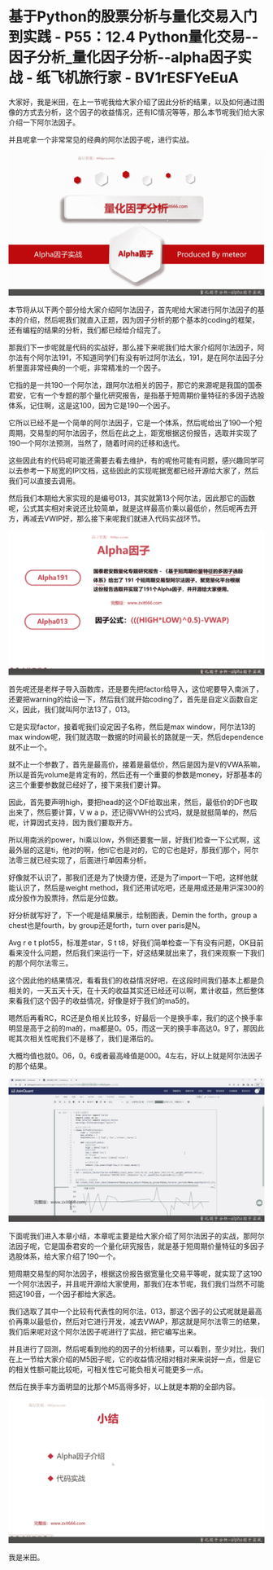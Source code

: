 # 基于Python的股票分析与量化交易入门到实践 - P55：12.4 Python量化交易--因子分析_量化因子分析--alpha因子实战 - 纸飞机旅行家 - BV1rESFYeEuA

大家好，我是米田，在上一节呢我给大家介绍了因此分析的结果，以及如何通过图像的方式去分析，这个因子的收益情况，还有IC情况等等，那么本节呢我们给大家介绍一下阿尔法因子。

并且呢拿一个非常常见的经典的阿尔法因子呢，进行实战。

![](img/151e4cf4e48aeb6b3a8d9dc21de0a335_1.png)

本节将从以下两个部分给大家介绍阿尔法因子，首先呢给大家进行阿尔法因子的基本的介绍，然后呢我们就直入正题，因为因子分析的那个基本的coding的框架，还有编程的结果的分析，我们都已经给介绍完了。

那我们下一步呢就是代码的实战好，那么接下来呢我们给大家介绍阿尔法因子，阿尔法有个阿尔法191，不知道同学们有没有听过阿尔法幺，191，是在阿尔法因子分析里面非常经典的一个呃，非常精准的一个因子。

它指的是一共190一个阿尔法，跟阿尔法相关的因子，那它的来源呢是我国的国泰君安，它有一个专题的那个量化研究报告，是指基于短周期价量特征的多因子选股体系，记住啊，这是这100，因为它是190一个因子。

它所以已经不是一个简单的阿尔法因子，它是一个体系，然后呢给出了190一个短周期，交易型的阿尔法因子，然后在此之上，距宽根据这份报告，选取并实现了190一个阿尔法预测，当然了，随着时间的迁移和迭代。

这些因此有的代码呢可能还需要去看去维护，有的呢他可能有问题，感兴趣同学可以去参考一下局宽的IPI文档，这些因此的实现呢据宽都已经开源给大家了，然后我们可以直接去调用。

然后我们本期给大家实现的是编号013，其实就第13个阿尔法，因此那它的函数呢，公式其实相对来说还比较简单，就是这样最高价乘以最低价，然后呢再去开方，再减去VWIP好，那么接下来呢我们就进入代码实战环节。



![](img/151e4cf4e48aeb6b3a8d9dc21de0a335_3.png)

首先呢还是老样子导入函数库，还是要先把factor给导入，这位呢要导入南派了，还要把warning的给设一下，然后我们就开始coding了，首先是自定义函数自定义，因此，我们就叫阿尔法13了，013。

它是实现factor，接着呢我们设定因子名称，然后是max window，阿尔法13的max window呢，我们就选取一数据的时间最长的路就是一天，然后dependence就不止一个。

就不止一个参数了，首先是最高价，接着是最低价，然后是因为是V的VWA系嘛，所以是首先volume是肯定有的，然后还有一个重要的参数是money，好那基本的这三个重要参数就已经好了，接下来我们要计算。

因此，首先要声明high，要把head的这个DF给取出来，然后，最低价的DF也取出来了，然后要计算，V w a p，还记得VWH的公式吗，就是就挺简单的，然后呢，计算因式支持，因为我们要取开方。

所以用南派的power，hi乘以low，外侧还要套一层，好我们检查一下公式啊，这最外层的这是ti，他对的啊，他ti它也是对的，它的它也是好，那我们那个，阿尔法零三就已经实现了，后面进行单因素分析。

好像就不认识了，那我们还是为了快捷方便，还是为了import一下吧，这样他就能认识了，然后是weight method，我们还用试吃吧，还是用成还是用沪深300的成分股作为股票持，然后是分位数。

好分析就写好了，下一个呢是结果展示，绘制图表，Demin the forth，group a chest也是fourth，by group还是forth，turn over paris是N。

Avg r e t plot55，标准差star，S t t8，好我们简单检查一下有没有问题，OK目前看来没什么问题，然后我们来运行一下，好这结果就出来了，我们来观察一下我们的那个阿尔法零三。

这个因此他的结果情况，看看我们的收益情况好吧，在这段时间我们基本上都是负相关的，一天五天十天，在十天的收益其实还已经还可以啊，累计收益，然后整体来看我们这个因子的收益情况，好像是好于我们的ma5的。

嗯然后再看RC，RC还是负相关比较多，好最后一个是换手率，我们的这个换手率明显是高于之前的ma的，ma都是0。05，而这一天的换手率高达0。9了，那因此呢其次相关性呢我们不是移了，我们是滞后的。

大概均值也就0。06，0。6或者最高峰值是000。4左右，好以上就是阿尔法因子的那个结果。

![](img/151e4cf4e48aeb6b3a8d9dc21de0a335_5.png)

下面呢我们进入本章小结，本章呢主要是给大家介绍了阿尔法因子的实战，那阿尔法因子呢，它是国泰君安的一个量化研究报告，就是基于短周期价量特征的多因子选股体系，给大家介绍了190一个。

短周期交易型的阿尔法因子，根据这份报告据宽量化交易平等呢，就实现了这190一个阿尔法因子，并且呢开源给大家使用，那我们在本节呢，我们我们当然不可能把这190音，一个因子都给大家选。

我们选取了其中一个比较有代表性的阿尔法，013，那这个因子的公式呢就是最高价再乘以最低价，然后对它进行开发，减去VWAP，那这就是阿尔法零三的结果，我们后来呢对这个阿尔法因子呢进行了实战，把它编写出来。

并且进行了回测，然后呢看到他的的因子的分析结果，可以看到，至少对比，我们在上一节给大家介绍的M5因子呢，它的收益情况相对相对来来说好一点，但是它的相关性额可能比较呃，可相关性它可能负相关可能更多一点。

然后在换手率方面明显的比那个M5高得多好，以上就是本期的全部内容。

![](img/151e4cf4e48aeb6b3a8d9dc21de0a335_7.png)

我是米田。